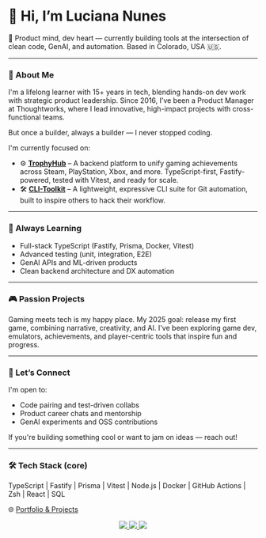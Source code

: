 # 👋 Hi, I’m Luciana Nunes

🚀 Product mind, dev heart — currently building tools at the intersection of clean code, GenAI, and automation. Based in Colorado, USA 🇺🇸.

---

### 💼 About Me

I'm a lifelong learner with 15+ years in tech, blending hands-on dev work with strategic product leadership. Since 2016, I’ve been a Product Manager at Thoughtworks, where I lead innovative, high-impact projects with cross-functional teams.

But once a builder, always a builder — I never stopped coding.

I'm currently focused on:

- ⚙️ **[TrophyHub](https://github.com/lcnunes09/trophyhub-backend)** – A backend platform to unify gaming achievements across Steam, PlayStation, Xbox, and more. TypeScript-first, Fastify-powered, tested with Vitest, and ready for scale.
- 🛠 **[CLI-Toolkit](https://github.com/lcnunes09/cli-toolkit)** – A lightweight, expressive CLI suite for Git automation, built to inspire others to hack their workflow.

---

### 🧠 Always Learning

- Full-stack TypeScript (Fastify, Prisma, Docker, Vitest)
- Advanced testing (unit, integration, E2E)
- GenAI APIs and ML-driven products
- Clean backend architecture and DX automation

---

### 🎮 Passion Projects

Gaming meets tech is my happy place. My 2025 goal: release my first game, combining narrative, creativity, and AI. I've been exploring game dev, emulators, achievements, and player-centric tools that inspire fun and progress.

---

### 💬 Let’s Connect

I'm open to:
- Code pairing and test-driven collabs
- Product career chats and mentorship
- GenAI experiments and OSS contributions

If you're building something cool or want to jam on ideas — reach out!

---

### 🛠 Tech Stack (core)

TypeScript | Fastify | Prisma | Vitest | Node.js | Docker | GitHub Actions | Zsh | React | SQL

🌐 [Portfolio & Projects](https://lcnunes09.github.io/aboutme)


<p align="center">
  <a
    href="mailto:lcnunes09us@gmail.com" 
    alt="Gmail"
    target="blank"
  >
    <img src="https://img.shields.io/badge/-Gmail-red?style=flat&logo=Gmaill&logoColor=white" />
    
  </a>
  <a
    href="https://www.linkedin.com/in/lcnunes09/" 
    alt="LinkedIn"
    target="blank"
  >
    <img src="https://img.shields.io/badge/-LinkedIn-blue?style=flat&logo=Linkedin&logoColor=white" />
  </a>
  <a
    href="https://github.com/lcnunes09"
    alt="GitHub"
    target="blank"
  >
    <img src="https://img.shields.io/badge/-GitHub-000000?style=flat&logo=Github&logoColor=white" />
  </a>
</p>

